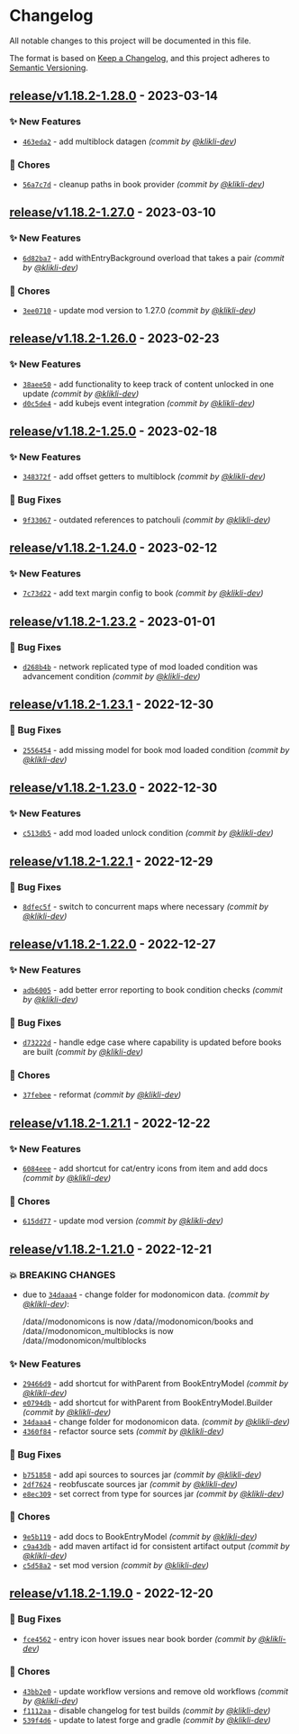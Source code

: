 # Changelog
All notable changes to this project will be documented in this file.

The format is based on [Keep a Changelog](https://keepachangelog.com/en/1.0.0/),
and this project adheres to [Semantic Versioning](https://semver.org/spec/v2.0.0.html).

## [release/v1.18.2-1.28.0] - 2023-03-14
### :sparkles: New Features
- [`463eda2`](https://github.com/klikli-dev/modonomicon/commit/463eda2bc6f73e700491a23a9563448aafe3c026) - add multiblock datagen *(commit by [@klikli-dev](https://github.com/klikli-dev))*

### :wrench: Chores
- [`56a7c7d`](https://github.com/klikli-dev/modonomicon/commit/56a7c7ddd17d4b1c54de457cc40b52cb6471a5af) - cleanup paths in book provider *(commit by [@klikli-dev](https://github.com/klikli-dev))*


## [release/v1.18.2-1.27.0] - 2023-03-10
### :sparkles: New Features
- [`6d82ba7`](https://github.com/klikli-dev/modonomicon/commit/6d82ba73f67140a6671cdc2f5016339bb91442d1) - add withEntryBackground overload that takes a pair *(commit by [@klikli-dev](https://github.com/klikli-dev))*

### :wrench: Chores
- [`3ee0710`](https://github.com/klikli-dev/modonomicon/commit/3ee07103020fb7113e3e21885ae8eb9455a22756) - update mod version to 1.27.0 *(commit by [@klikli-dev](https://github.com/klikli-dev))*


## [release/v1.18.2-1.26.0] - 2023-02-23
### :sparkles: New Features
- [`38aee50`](https://github.com/klikli-dev/modonomicon/commit/38aee50ff3d0457f6deed212853237b894a16ee4) - add functionality to keep track of content unlocked in one update *(commit by [@klikli-dev](https://github.com/klikli-dev))*
- [`d0c5de4`](https://github.com/klikli-dev/modonomicon/commit/d0c5de4755102d9429dc52dbbe74857ff26453ee) - add kubejs event integration *(commit by [@klikli-dev](https://github.com/klikli-dev))*


## [release/v1.18.2-1.25.0] - 2023-02-18
### :sparkles: New Features
- [`348372f`](https://github.com/klikli-dev/modonomicon/commit/348372fa64e709205531fd7e6987ffab0f7ee56d) - add offset getters to multiblock *(commit by [@klikli-dev](https://github.com/klikli-dev))*

### :bug: Bug Fixes
- [`9f33067`](https://github.com/klikli-dev/modonomicon/commit/9f33067238486e6fe7ba9a7a6f35fec17fdf6f0b) - outdated references to patchouli *(commit by [@klikli-dev](https://github.com/klikli-dev))*


## [release/v1.18.2-1.24.0] - 2023-02-12
### :sparkles: New Features
- [`7c73d22`](https://github.com/klikli-dev/modonomicon/commit/7c73d2282eccb1e854833da2bd6234c1020e9de4) - add text margin config to book *(commit by [@klikli-dev](https://github.com/klikli-dev))*


## [release/v1.18.2-1.23.2] - 2023-01-01
### :bug: Bug Fixes
- [`d268b4b`](https://github.com/klikli-dev/modonomicon/commit/d268b4b7cd31f72dd2f53ce404941fbb8d353d62) - network replicated type of mod loaded condition was advancement condition *(commit by [@klikli-dev](https://github.com/klikli-dev))*


## [release/v1.18.2-1.23.1] - 2022-12-30
### :bug: Bug Fixes
- [`2556454`](https://github.com/klikli-dev/modonomicon/commit/2556454c429c6f2f4520cc8f0d289f64b6fc7775) - add missing model for book mod loaded condition *(commit by [@klikli-dev](https://github.com/klikli-dev))*


## [release/v1.18.2-1.23.0] - 2022-12-30
### :sparkles: New Features
- [`c513db5`](https://github.com/klikli-dev/modonomicon/commit/c513db5f16525780da6dfbcc766be125e38c9158) - add mod loaded unlock condition *(commit by [@klikli-dev](https://github.com/klikli-dev))*


## [release/v1.18.2-1.22.1] - 2022-12-29
### :bug: Bug Fixes
- [`8dfec5f`](https://github.com/klikli-dev/modonomicon/commit/8dfec5f6dd8524886b55dfe9421c61e43ed2ba3e) - switch to concurrent maps where necessary *(commit by [@klikli-dev](https://github.com/klikli-dev))*


## [release/v1.18.2-1.22.0] - 2022-12-27
### :sparkles: New Features
- [`adb6005`](https://github.com/klikli-dev/modonomicon/commit/adb600589b61aacc05275018f4fe6d50b7e3d2ae) - add better error reporting to book condition checks *(commit by [@klikli-dev](https://github.com/klikli-dev))*

### :bug: Bug Fixes
- [`d73222d`](https://github.com/klikli-dev/modonomicon/commit/d73222d98c385d3ae7e8f41b81d2cba64a1aee2b) - handle edge case where capability is updated before books are built *(commit by [@klikli-dev](https://github.com/klikli-dev))*

### :wrench: Chores
- [`37febee`](https://github.com/klikli-dev/modonomicon/commit/37febeeb3f1dcf426bc0317871a074303f69cb96) - reformat *(commit by [@klikli-dev](https://github.com/klikli-dev))*


## [release/v1.18.2-1.21.1] - 2022-12-22
### :sparkles: New Features
- [`6084eee`](https://github.com/klikli-dev/modonomicon/commit/6084eee3a985cd6c7e5c5989594040bb32cb78f2) - add shortcut for cat/entry icons from item and add docs *(commit by [@klikli-dev](https://github.com/klikli-dev))*

### :wrench: Chores
- [`615dd77`](https://github.com/klikli-dev/modonomicon/commit/615dd771423eba13ffae222e165430bf5238fd77) - update mod version *(commit by [@klikli-dev](https://github.com/klikli-dev))*


## [release/v1.18.2-1.21.0] - 2022-12-21
### :boom: BREAKING CHANGES
- due to [`34daaa4`](https://github.com/klikli-dev/modonomicon/commit/34daaa4ccf5dc9aeba476eaf51a33175084cc159) - change folder for modonomicon data. *(commit by [@klikli-dev](https://github.com/klikli-dev))*:

  /data/<modid>/modonomicons is now /data/<modid>/modonomicon/books and /data/<modid>/modonomicon_multiblocks is now /data/<modid>/modonomicon/multiblocks


### :sparkles: New Features
- [`29466d9`](https://github.com/klikli-dev/modonomicon/commit/29466d95004069822920c27bc7df0a13fbbfcd53) - add shortcut for withParent from BookEntryModel *(commit by [@klikli-dev](https://github.com/klikli-dev))*
- [`e0794db`](https://github.com/klikli-dev/modonomicon/commit/e0794db86ced6a7ac0b6967a127958dd298e3eb6) - add shortcut for withParent from BookEntryModel.Builder *(commit by [@klikli-dev](https://github.com/klikli-dev))*
- [`34daaa4`](https://github.com/klikli-dev/modonomicon/commit/34daaa4ccf5dc9aeba476eaf51a33175084cc159) - change folder for modonomicon data. *(commit by [@klikli-dev](https://github.com/klikli-dev))*
- [`4360f84`](https://github.com/klikli-dev/modonomicon/commit/4360f8446b6c4e5707ceb19354bd922b81192635) - refactor source sets *(commit by [@klikli-dev](https://github.com/klikli-dev))*

### :bug: Bug Fixes
- [`b751858`](https://github.com/klikli-dev/modonomicon/commit/b751858bee1bf078e07da0c32f760de5603cbf83) - add api sources to sources jar *(commit by [@klikli-dev](https://github.com/klikli-dev))*
- [`2df7624`](https://github.com/klikli-dev/modonomicon/commit/2df762446d02854e68cead9c635d037a5a244b9e) - reobfuscate sources jar *(commit by [@klikli-dev](https://github.com/klikli-dev))*
- [`e8ec309`](https://github.com/klikli-dev/modonomicon/commit/e8ec309e624a94ddc72cebe86659d4ca7deb56f7) - set correct from type for sources jar *(commit by [@klikli-dev](https://github.com/klikli-dev))*

### :wrench: Chores
- [`9e5b119`](https://github.com/klikli-dev/modonomicon/commit/9e5b1190a6bf1ff107b589c6cfc80b43189c60dc) - add docs to BookEntryModel *(commit by [@klikli-dev](https://github.com/klikli-dev))*
- [`c9a43db`](https://github.com/klikli-dev/modonomicon/commit/c9a43dbd94737360721db92d46273e02b2b91d81) - add maven artifact id for consistent artifact output *(commit by [@klikli-dev](https://github.com/klikli-dev))*
- [`c5d58a2`](https://github.com/klikli-dev/modonomicon/commit/c5d58a2d0ebca5011f4fbf0df57e301b94781223) - set mod version *(commit by [@klikli-dev](https://github.com/klikli-dev))*


## [release/v1.18.2-1.19.0] - 2022-12-20
### :bug: Bug Fixes
- [`fce4562`](https://github.com/klikli-dev/modonomicon/commit/fce456241fa766e9a570b535e397adc6b3a877d8) - entry icon hover issues near book border *(commit by [@klikli-dev](https://github.com/klikli-dev))*

### :wrench: Chores
- [`43bb2e0`](https://github.com/klikli-dev/modonomicon/commit/43bb2e0bfd21b64a24ed66c2f07d3c3bc805dffb) - update workflow versions and remove old workflows *(commit by [@klikli-dev](https://github.com/klikli-dev))*
- [`f1112aa`](https://github.com/klikli-dev/modonomicon/commit/f1112aa9afbc226f9446112a256d29687ad4dd40) - disable changelog for test builds *(commit by [@klikli-dev](https://github.com/klikli-dev))*
- [`539f4d6`](https://github.com/klikli-dev/modonomicon/commit/539f4d62bdc0f3f532d020f949930def91effaed) - update to latest forge and gradle *(commit by [@klikli-dev](https://github.com/klikli-dev))*


[release/v1.18.2-1.19.0]: https://github.com/klikli-dev/modonomicon/compare/beta/v1.18.2-1.16.2...release/v1.18.2-1.19.0
[release/v1.18.2-1.21.0]: https://github.com/klikli-dev/modonomicon/compare/release/v1.18.2-1.19.0...release/v1.18.2-1.21.0
[release/v1.18.2-1.21.1]: https://github.com/klikli-dev/modonomicon/compare/release/v1.18.2-1.21.0...release/v1.18.2-1.21.1
[release/v1.18.2-1.22.0]: https://github.com/klikli-dev/modonomicon/compare/release/v1.18.2-1.21.1...release/v1.18.2-1.22.0
[release/v1.18.2-1.22.1]: https://github.com/klikli-dev/modonomicon/compare/release/v1.18.2-1.22.0...release/v1.18.2-1.22.1
[release/v1.18.2-1.23.0]: https://github.com/klikli-dev/modonomicon/compare/release/v1.18.2-1.22.1...release/v1.18.2-1.23.0
[release/v1.18.2-1.23.1]: https://github.com/klikli-dev/modonomicon/compare/release/v1.18.2-1.23.0...release/v1.18.2-1.23.1
[release/v1.18.2-1.23.2]: https://github.com/klikli-dev/modonomicon/compare/release/v1.18.2-1.23.1...release/v1.18.2-1.23.2
[release/v1.18.2-1.24.0]: https://github.com/klikli-dev/modonomicon/compare/release/v1.18.2-1.23.2...release/v1.18.2-1.24.0
[release/v1.18.2-1.25.0]: https://github.com/klikli-dev/modonomicon/compare/release/v1.18.2-1.24.0...release/v1.18.2-1.25.0
[release/v1.18.2-1.26.0]: https://github.com/klikli-dev/modonomicon/compare/release/v1.18.2-1.25.0...release/v1.18.2-1.26.0
[release/v1.18.2-1.27.0]: https://github.com/klikli-dev/modonomicon/compare/release/v1.18.2-1.26.0...release/v1.18.2-1.27.0
[release/v1.18.2-1.28.0]: https://github.com/klikli-dev/modonomicon/compare/release/v1.18.2-1.27.0...release/v1.18.2-1.28.0